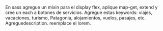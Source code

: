 En sass agregue un mixin para el display flex, aplique map-get, extend y cree un each a botones de servicios.
Agregue estas keywords: viajes, vacaciones, turismo, Patagonia, alojamientos, vuelos, pasajes, etc.
Agreguedescription.
reemplace el lorem.